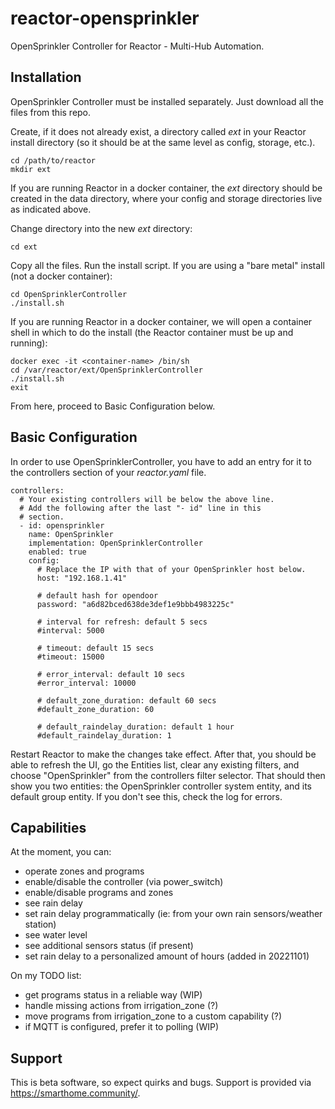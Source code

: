# reactor-opensprinkler
OpenSprinkler Controller for Reactor - Multi-Hub Automation.

## Installation
OpenSprinkler Controller must be installed separately. Just download all the files from this repo.

Create, if it does not already exist, a directory called *ext* in your Reactor install directory (so it should be at the same level as config, storage, etc.).

```
cd /path/to/reactor
mkdir ext
```

If you are running Reactor in a docker container, the *ext* directory should be created in the data directory, where your config and storage directories live as indicated above.

Change directory into the new *ext* directory:

```
cd ext
```

Copy all the files.
Run the install script. If you are using a "bare metal" install (not a docker container):

```
cd OpenSprinklerController
./install.sh
```

If you are running Reactor in a docker container, we will open a container shell in which to do the install (the Reactor container must be up and running):

```
docker exec -it <container-name> /bin/sh
cd /var/reactor/ext/OpenSprinklerController
./install.sh
exit
```

From here, proceed to Basic Configuration below.

## Basic Configuration

In order to use OpenSprinklerController, you have to add an entry for it to the controllers section of your *reactor.yaml* file.

```
controllers:
  # Your existing controllers will be below the above line.
  # Add the following after the last "- id" line in this
  # section.
  - id: opensprinkler
    name: OpenSprinkler
    implementation: OpenSprinklerController
    enabled: true
    config:
      # Replace the IP with that of your OpenSprinkler host below.
      host: "192.168.1.41"

      # default hash for opendoor
      password: "a6d82bced638de3def1e9bbb4983225c"

      # interval for refresh: default 5 secs
      #interval: 5000

      # timeout: default 15 secs
      #timeout: 15000

      # error_interval: default 10 secs
      #error_interval: 10000

      # default_zone_duration: default 60 secs
      #default_zone_duration: 60

      # default_raindelay_duration: default 1 hour
      #default_raindelay_duration: 1
```

Restart Reactor to make the changes take effect. After that, you should be able to refresh the UI, go the Entities list, clear any existing filters, and choose "OpenSprinkler" from the controllers filter selector. That should then show you two entities: the OpenSprinkler controller system entity, and its default group entity. If you don't see this, check the log for errors.

## Capabilities

At the moment, you can:
 - operate zones and programs
 - enable/disable the controller (via power_switch)
 - enable/disable programs and zones
 - see rain delay
 - set rain delay programmatically (ie: from your own rain sensors/weather station)
 - see water level
 - see additional sensors status (if present)
 - set rain delay to a personalized amount of hours (added in 20221101)

On my TODO list:
 - get programs status in a reliable way (WIP)
 - handle missing actions from irrigation_zone (?)
 - move programs from irrigation_zone to a custom capability (?)
 - if MQTT is configured, prefer it to polling (WIP)

## Support

This is beta software, so expect quirks and bugs. Support is provided via https://smarthome.community/.